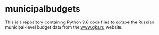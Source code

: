 # municipalbudgets
This is a repository containing Python 3.6 code files to scrape the Russian municipal-level budget data from the www.gks.ru website.

